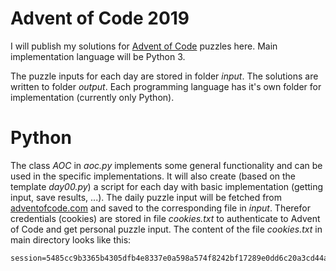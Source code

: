# Advent of Code 2019
I will publish my solutions for [Advent of Code](https://adventofcode.com/2019) puzzles here.
Main implementation language will be Python 3.

The puzzle inputs for each day are stored in folder _input_.
The solutions are written to folder _output_.
Each programming language has it's own folder for implementation (currently only Python).

# Python
The class _AOC_ in _aoc.py_ implements some general functionality and can be used in the specific implementations.
It will also create (based on the template _day00.py_) a script for each day with basic implementation (getting input, save results, ...).
The daily puzzle input will be fetched from [adventofcode.com](https://adventofcode.com/2019) and saved to the corresponding file in _input_.
Therefor credentials (cookies) are stored in file _cookies.txt_ to authenticate to Advent of Code and get personal puzzle input.
The content of the file _cookies.txt_ in main directory looks like this:
```
session=5485cc9b3365b4305dfb4e8337e0a598a574f8242bf17289e0dd6c20a3cd44a089de16ab4ab308f63e44b1170eb5f515
```
